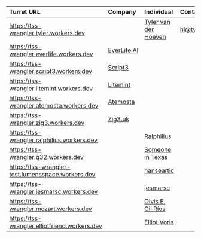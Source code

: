 | Turret URL | Company | Individual | Contact |
| :- | :- | :- | :- |
| https://tss-wrangler.tyler.workers.dev |  | [Tyler van der Hoeven](https://tyvdh.com/) | hi@tyvdh.com |
| https://tss-wrangler.everlife.workers.dev | [EverLife.AI](https://everlife.ai/) |  |  |
| https://tss-wrangler.script3.workers.dev | [Script3](https://www.script3.io/) |  |  |
| https://tss-wrangler.litemint.workers.dev | [Litemint](https://litemint.io/) |  |  |
| https://tss-wrangler.atemosta.workers.dev | [Atemosta](https://atemosta.com/) |  |  |
| https://tss-wrangler.zig3.workers.dev | [Zig3.uk](https://zig3.uk/) |  |  |
| https://tss-wrangler.ralphilius.workers.dev |  | [Ralphilius](https://github.com/ralphilius) |  |
| https://tss-wrangler.q32.workers.dev |  | [Someone in Texas](https://twitter.com/a_tx_person) |  |
| https://tss-wrangler-test.lumensspace.workers.dev |  | [hanseartic](https://github.com/hanseartic) |  |
| https://tss-wrangler.jesmarsc.workers.dev |  | [jesmarsc](https://github.com/jesmarsc) |  |
| https://tss-wrangler.mozart.workers.dev |  | [Olvis E. Gil Ríos](https://github.com/Olvisgil) |  |
| https://tss-wrangler.elliotfriend.workers.dev | | [Elliot Voris](https://github.com/elliotfriend) | |
